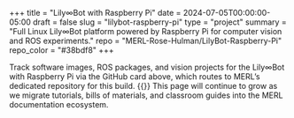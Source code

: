 +++
title = "Lily∞Bot with Raspberry Pi"
date = 2024-07-05T00:00:00-05:00
draft = false
slug = "lilybot-raspberry-pi"
type = "project"
summary = "Full Linux Lily∞Bot platform powered by Raspberry Pi for computer vision and ROS experiments."
repo = "MERL-Rose-Hulman/LilyBot-Raspberry-Pi"
repo_color = "#38bdf8"
+++

Track software images, ROS packages, and vision projects for the Lily∞Bot with Raspberry Pi via the GitHub card above, which routes to MERL’s dedicated repository for this build.
{{<github-repo user="MERL-Rose-Hulman/LilyBot-PICO" repo_color="#38bdf8">}}
This page will continue to grow as we migrate tutorials, bills of materials, and classroom guides into the MERL documentation ecosystem.
